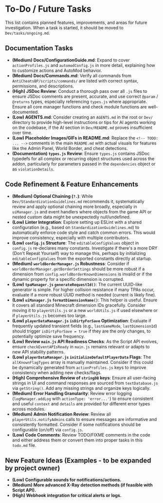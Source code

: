 # To-Do / Future Tasks

This list contains planned features, improvements, and areas for future investigation. When a task is started, it should be moved to `Dev/tasks/ongoing.md`.

## Documentation Tasks
- **(Medium) Docs/ConfigurationGuide.md**: Expand to cover `actionProfiles.js` and `automodConfig.js` in more detail, explaining how to customize actions and AutoMod behavior.
- **(Medium) Docs/Commands.md**: Verify all commands from `AntiCheatsBP/scripts/commands/` are listed with correct syntax, permissions, and descriptions.
- **(High) JSDoc Review**: Conduct a thorough pass over all `.js` files to ensure JSDoc comments are present, accurate, and use correct `@param` / `@returns` types, especially referencing `types.js` where appropriate. Ensure all core manager functions and check module functions are well-documented.
- **(Low) AGENTS.md**: Consider creating an `AGENTS.md` in the root or `Dev/` directory to provide high-level instructions or tips for AI agents working on the codebase, if the AI section in `Dev/README.md` proves insufficient over time.
- **(Low) Placeholder Images/GIFs in README.md**: Replace the `<!-- TODO: ... -->` comments in the main `README.md` with actual visuals for features like the Admin Panel, World Border, and cheat detections.
- **(Documentation) `types.js` Review**: Ensure `types.js` contains JSDoc typedefs for all complex or recurring object structures used across the addon, particularly for parameters passed in the `dependencies` object or as `violationDetails`.

## Code Refinement & Feature Enhancements
- **(Medium) Optional Chaining (`?.`)**: While `Dev/StandardizationGuidelines.md` recommends it, systematically review and apply optional chaining more broadly, especially in `uiManager.js` and event handlers where objects from the game API or nested custom data might be unexpectedly null/undefined.
- **(Low) Linter Integration**: Explore setting up ESLint with a shared configuration (e.g., based on `StandardizationGuidelines.md`) to automatically enforce code style and catch common errors. This would improve consistency, especially with multiple contributors.
- **(Low) `config.js` Structure**: The `editableConfigValues` object in `config.js` re-declares many constants. Investigate if there's a more DRY (Don't Repeat Yourself) way to manage this, perhaps by initializing `editableConfigValues` from the exported constants directly at startup.
- **(Medium) `worldBorderManager.js` Robustness**: Consider if `worldBorderManager.getBorderSettings` should be more robust if a dimension from `config.worldBorderKnownDimensions` is invalid or if the dynamic property for a specific dimension is corrupted.
- **(Low) `tpaManager.js` `generateRequestId()`**: The current UUID-like generator is simple. For higher collision resistance if many TPAs occur, evaluate if a more robust UUID method is needed (current is likely fine).
- **(Low) `uiManager.js` `formatDimensionName()`**: This helper is useful. Ensure it covers all standard Minecraft dimension IDs gracefully. Consider moving it to `playerUtils.js` or a new `worldUtils.js` if used elsewhere or if `playerUtils.js` becomes too large.
- **(Low) `playerDataManager.js` `isDirtyForSave` Optimization**: Evaluate if frequently updated transient fields (e.g., `lastGameMode`, `lastDimensionId`) should trigger `isDirtyForSave = true` if they are the *only* changes, to potentially optimize save frequency.
- **(Low) Review `main.js` API Readiness Checks**: As the Script API evolves, ensure `checkEventAPIsReady` in `main.js` remains relevant or adapts to new API stability patterns.
- **(Low) `playerDataManager.js` `initializeDefaultPlayerData` Flags**: The `allKnownFlagTypes` array is manually maintained. Consider if this could be dynamically generated from `actionProfiles.js` keys to improve consistency when adding new checks/flags.
- **(High) Comprehensive Review of `stringDB` keys**: Ensure all user-facing strings in UI and command responses are sourced from `textDatabase.js` via `getString()`. Add any missing strings and organize keys logically.
- **(Medium) Error Handling Granularity**: Review error logging (`logManager.addLog` with `actionType: 'error...'`) to ensure consistent and useful `context` and `details` are provided for different error types across modules.
- **(Medium) Admin Notification Review**: Review all `playerUtils.notifyAdmins` calls to ensure messages are informative and consistently formatted. Consider if some notifications should be configurable (on/off) via `config.js`.
- **(Low) Code Comments**: Review TODO/FIXME comments in the code and either address them or convert them into proper tasks in this `todo.md` file.

## New Feature Ideas (Examples - to be expanded by project owner)
- **(Low) Configurable sounds for notifications/actions.**
- **(Medium) More advanced X-Ray detection methods (if feasible with Script API).**
- **(High) Webhook integration for critical alerts or logs.**
